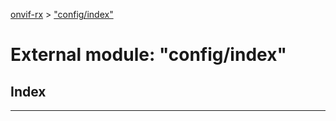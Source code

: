 [onvif-rx](../README.md) > ["config/index"](../modules/_config_index_.md)

# External module: "config/index"

## Index

---

